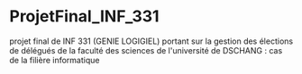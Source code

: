 # ProjetFinal_INF_331
projet final de INF 331 (GENIE LOGIGIEL) portant sur la gestion des élections de délégués de la faculté des sciences de l'université de DSCHANG : cas de la filière informatique
